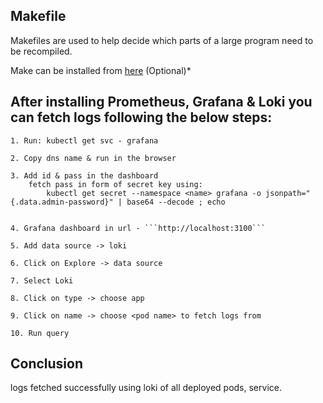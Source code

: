 ## Makefile 

Makefiles are used to help decide which parts of a large program need to be recompiled.

Make can be installed from [here](https://stackoverflow.com/a/73862277/20540922) (Optional)*

## After installing Prometheus, Grafana & Loki you can fetch logs following the below steps:
    
    1. Run: kubectl get svc - grafana

    2. Copy dns name & run in the browser

    3. Add id & pass in the dashboard
        fetch pass in form of secret key using: 	
            kubectl get secret --namespace <name> grafana -o jsonpath="{.data.admin-password}" | base64 --decode ; echo


    4. Grafana dashboard in url - ```http://localhost:3100```

    5. Add data source -> loki

    6. Click on Explore -> data source

    7. Select Loki 

    8. Click on type -> choose app 

    9. Click on name -> choose <pod name> to fetch logs from 

    10. Run query

## Conclusion
   
   logs fetched successfully using loki of all deployed pods, service.